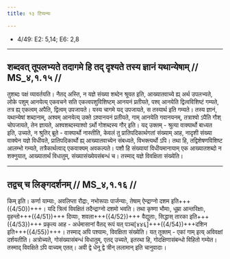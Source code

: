 ```yaml
---
title: १३ टिप्पन्यः

---
```

- 4/49: E2: 5,14; E6: 2,8

____________________________________________


## शब्दवत् तूपलभ्यते तदागमे हि तद् दृश्यते तस्य ज्ञानं यथान्येषाम् // MS_४,१.१५ //

तुशब्दः पक्षं व्यावर्तयति। नैतद् अस्ति, न यज्ञे संख्या शब्देन श्रूयत इति, आख्यातवाच्ये ह्य् अर्थ उपलभ्यते, लोके पशुम् आनयेत्य् एकवचने सति एकत्वपशुविशिष्टम् आनयनं प्रतीयते, पश्व् आनयेति द्वित्वविशिष्टं गम्यते, तत्र ह्य् एकत्वम् अपैति, द्वित्वम् उपजायते। यस्य चागमे यद् उपजायते, स तस्यार्थ इति गम्यते। तस्य ज्ञानं, यथान्येषां शब्दानाम्, अश्वम् आनयेत्य् उक्ते ऽश्वानयनं प्रतीयते, गाम् आनयेति गवानयनम्, तत्राश्वो ऽपैति गौश् चोपजायते, तेन ज्ञायते, अश्वशब्दस्याश्वो ऽर्थो गोशब्दस्य गौर् इति।
यद् उक्तम् - श्रुत्या वाक्यार्थो बाध्यत इति, उच्यते, न श्रुतिर् ब्रूते - वाक्यार्थो नास्तीति, केवलं तु प्रातिपदिकार्थगतां संख्याम् आह, नादृशी संख्या वाक्येन यज्ञे विधीयते, प्रातिपदिकार्थो ह्य् आख्यातवाच्येन संबध्यते, विभक्त्यर्थो ऽपि। तथा हि, तद्विशेषणविशिष्ट आलम्भो गम्यते, तत्रैकार्थत्वाद् एकवाक्यम् अवकल्पते। पशौ हि संख्यायां विधीयमानायाम् एक आख्यातशब्दो न शक्नुयात्, आख्यातार्थं विधातुम्, संख्यासंख्येयसंबन्धं च। तस्माद् यज्ञे विवक्षिता संख्येति।


____________________________________________


## तद्वच् च लिङ्गदर्शनम् // MS_४,१.१६ //

किम् इति। कर्णा याम्याः, अवलिप्ता रौद्राः, नभोरूपाः पार्जन्याः, तेषाम् ऐन्द्राग्नो दशम इति+++({4/50})+++। यदि त्रित्वं विवक्षितं तदैन्द्राग्नो दशमो भवति। तथा कृष्णा भौमाः, धूम्रा आन्तरिक्षाः, वृहन्तो+++({4/51})+++ दिव्याः, शवला+++({4/52})+++ वैद्युताः, सिद्धास् तारका इति+++({4/53})+++ प्रकृत्य आह - अर्धमासानां वैतद् रूपं यत् पञ्च[४४६]+++({4/54})+++दशिन इति+++({4/55})+++। तस्माद् अपि पश्यामः, विवक्षिता संख्येति। यत् तूक्तम् - एकां गाम् इत्य् अविवक्षां दर्शयतीति। अत्रोच्यते, गोसंख्यासंबन्धं विधातुम्, एतद् उच्यते, इतरथा हि, गोदक्षिणासंबन्धो विहितो गम्येत। तस्माद् विवक्षिते ऽपि वाच्यम् एतत्। अवी द्वे धेनू द्वे त्रीन् ललामान् इति चानुवादाः।
